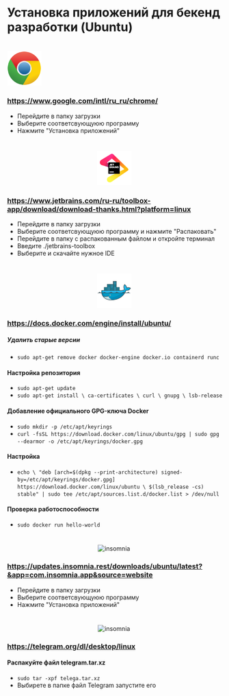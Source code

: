 # Установка приложений для бекенд разработки (Ubuntu)
#


<div>
 <img src="https://github.com/devicons/devicon/blob/master/icons/chrome/chrome-original.svg" style="text-align: center" title="Chrome" alt="Chrome"  width="80" height="80"/>&nbsp;
</div>

### https://www.google.com/intl/ru_ru/chrome/ 
* Перейдите в папку загрузки 
* Выберите соответсвующуюю программу 
* Нажмите "Установка приложений"


#
<div style="text-align: center">
 <img src="https://github.com/devicons/devicon/blob/master/icons/jetbrains/jetbrains-original.svg" title="jetbrains" alt="Toolbox"  width="80" height="80"/>&nbsp;
</div>

### https://www.jetbrains.com/ru-ru/toolbox-app/download/download-thanks.html?platform=linux 
* Перейдите в папку загрузки 
* Выберите соответсвующуюю программу и нажмите "Распаковать"
* Перейдите в папку с распакованным файлом и откройте терминал
* Введите ./jetbrains-toolbox
* Выберите и скачайте нужное IDE


#
<div style="text-align: center">
 <img src="https://github.com/devicons/devicon/blob/master/icons/docker/docker-original.svg" title="Docker" alt="Docker"  width="80" height="80"/>&nbsp;
</div>

### https://docs.docker.com/engine/install/ubuntu/
##### Удалить старые версии
* `sudo apt-get remove docker docker-engine docker.io containerd runc`

#### Настройка репозитория 
* `sudo apt-get update`
* `sudo apt-get install \
  ca-certificates \
  curl \
  gnupg \
  lsb-release`

#### Добавление официального GPG-ключа Docker
* `sudo mkdir -p /etc/apt/keyrings`
* `curl -fsSL https://download.docker.com/linux/ubuntu/gpg | sudo gpg --dearmor -o /etc/apt/keyrings/docker.gpg`

#### Настройка
* `echo \
  "deb [arch=$(dpkg --print-architecture) signed-by=/etc/apt/keyrings/docker.gpg] https://download.docker.com/linux/ubuntu \
  $(lsb_release -cs) stable" | sudo tee /etc/apt/sources.list.d/docker.list > /dev/null`

#### Проверка работоспособности
* `sudo docker run hello-world`


#
<div style="text-align: center">
 <img src="https://insomnia.rest/images/insomnia-logo.svg" title="Insomnia" alt="insomnia"  width="" height="60"/>&nbsp;
</div>

### https://updates.insomnia.rest/downloads/ubuntu/latest?&app=com.insomnia.app&source=website
* Перейдите в папку загрузки
* Выберите соответсвующуюю программу
* Нажмите "Установка приложений"


#
<div style="text-align: center">
 <img src="https://upload.wikimedia.org/wikipedia/commons/thumb/8/83/Telegram_2019_Logo.svg/768px-Telegram_2019_Logo.svg.png?20220331104809" title="Insomnia" alt="insomnia"  width="70" height="70"/>&nbsp;
</div>

### https://telegram.org/dl/desktop/linux
#### Распакуйте файл telegram.tar.xz
* `sudo tar -xpf telega.tar.xz`
* Выбирете в папке файл Telegram запустите его
